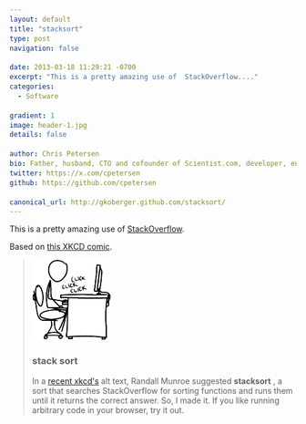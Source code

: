 ```yaml
---
layout: default
title: "stacksort"
type: post
navigation: false

date: 2013-03-18 11:29:21 -0700
excerpt: "This is a pretty amazing use of  StackOverflow...."
categories:
  - Software

gradient: 1
image: header-1.jpg
details: false

author: Chris Petersen
bio: Father, husband, CTO and cofounder of Scientist.com, developer, entrepreneur and technologist.
twitter: https://x.com/cpetersen
github: https://github.com/cpetersen

canonical_url: http://gkoberger.github.com/stacksort/
---
```



This is a pretty amazing use of  [StackOverflow](http://stackoverflow.com).

Based on  [this XKCD comic](http://xkcd.com/1185/).

 >   ![](/assets/import/2761f8f3e2593f39d374a5c4fbba3271.png)
 >
 > ### stack __sort__
 >
 > In a [recent xkcd's](http://xkcd.com/1185/) alt text, Randall Munroe suggested __stacksort__ , a sort that searches StackOverflow for sorting functions and runs them until it returns the correct answer. So, I made it. If you like running arbitrary code in your browser, try it out.
 >
 >   [](https://news.ycombinator.com/item?id=5395463)

